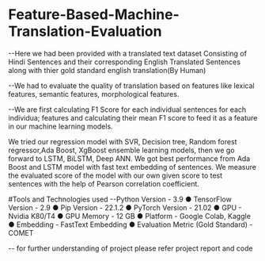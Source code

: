 # Feature-Based-Machine-Translation-Evaluation

--Here we had been provided with a translated text dataset Consisting of Hindi Sentences and their corresponding English Translated Sentences along with thier gold standard english translation(By Human)

--We had to evaluate the quality of translation based on features like lexical features, semantic features, morphological features.

--We are first calculating F1 Score for each individual sentences for each individua; features and calculating their mean F1 score to feed it as a feature in our machine learning models.

We tried our regression model with SVR, Decision tree, Random forest regressor,Ada Boost, XgBoost ensemble learning models, then we go forward to LSTM, BiLSTM, Deep ANN. We got best performance from Ada Boost and LSTM model with fast text embedding of sentences. We measure the evaluated score of the model with our own given score to test sentences with the help of Pearson correlation coefficient.

#Tools and Technologies used
--Python Version - 3.9
● TensorFlow Version - 2.9
● Pip Version - 22.1.2
● PyTorch Version - 21.02
● GPU - Nvidia K80/T4
● GPU Memory - 12 GB
● Platform - Google Colab, Kaggle
● Embedding - FastText Embedding
● Evaluation Metric (Gold Standard) - COMET

-- for further understanding of project please refer project report and code
